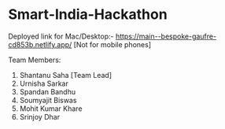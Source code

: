 # Smart-India-Hackathon

Deployed link for Mac/Desktop:-
https://main--bespoke-gaufre-cd853b.netlify.app/
[Not for mobile phones]

Team Members: 
1. Shantanu Saha [Team Lead]
2. Urnisha Sarkar
3. Spandan Bandhu
4. Soumyajit Biswas
5. Mohit Kumar Khare
6. Srinjoy Dhar
